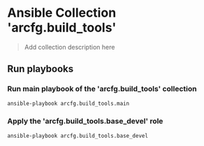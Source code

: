 # Ansible Collection 'arcfg.build_tools'

> Add collection description here

## Run playbooks

### Run main playbook of the 'arcfg.build_tools' collection

```sh
ansible-playbook arcfg.build_tools.main
```

### Apply the 'arcfg.build_tools.base_devel' role

```sh
ansible-playbook arcfg.build_tools.base_devel
```
